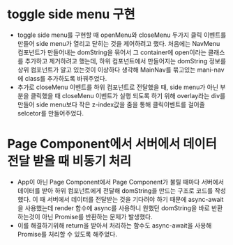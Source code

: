 # toggle side menu 구현

- toggle side menu를 구현할 때 openMenu와 closeMenu 두가지 클릭 이벤트를 만들어 side menu가 열리고 닫히는 것을 제어하려고 했다.
  처음에는 NavMenu 컴포넌트가 만들어내는 domString을 묶어서 그 container에 open이라는 클래스를 추가하고 제거하려고 했는데, 하위 컴포넌트에서 만들어지는 domString 정보를 상위 컴포넌트가 알고 있는것이 이상하다 생각해 MainNav를 묶고있는 mani-nav에 class를 추가하도록 바꿔주었다.
- 추가로 closeMenu 이벤트를 하위 컴포넌트로 전달했을 때, side menu가 아닌 부분을 클릭했을 때 closeMenu 이벤트가 실행 되도록 하기 위해 overlay라는 div를 만들어 side menu보다 작은 z-index값을 줌을 통해 클릭이벤트를 걸어줄 selcetor를 만들어주었다.

# Page Component에서 서버에서 데이터 전달 받을 때 비동기 처리

- App이 아닌 Page Component에서 Page Component가 불릴 때마다 서버에서 데이터를 받아 하위 컴포넌트에게 전달해 domString을 만드는 구조로 코드를 작성했다. 이 때 서버에서 데이터를 전달받는 것을 기다려야 하기 때문에 async-await을 사용했는데 render 함수에 async를 사용하니 원했던 domString을 바로 반환하는것이 아닌 Promise를 반환하는 문제가 발생했다.
- 이를 해결하기위해 return을 받아서 처리하는 함수도 async-await을 사용해 Promise를 처리할 수 있도록 해주었다.
